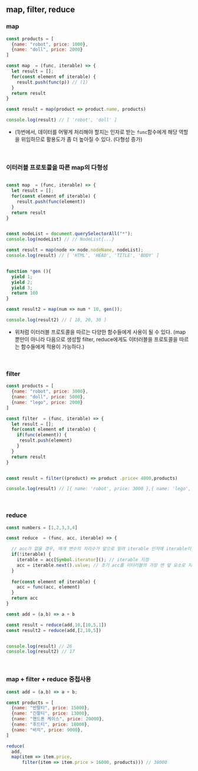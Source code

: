 ## map, filter, reduce

### map

``` javascript
const products = [
  {name: "robot", price: 1000},
  {name: "doll", price: 2000}
]

const map  = (func, iterable) => {
  let result = [];
  for(const element of iterable) {
    result.push(func(p)) // (1)
  }
  return result
}

const result = map(product => product.name, products)

console.log(result) // [ 'robot', 'doll' ]
```

- (1)번에서, 데이터를 어떻게 처리해야 할지는 인자로 받는 `func`함수에게 해당 역할을 위임하므로 활용도가 좀 더 높아질 수 있다. (다형성 증가)

<br/>

### 이터러블 프로토콜을 따른 map의 다형성

``` javascript

const map  = (func, iterable) => {
  let result = [];
  for(const element of iterable) {
    result.push(func(element))
  }
  return result
}


const nodeList = document.querySelectorAll("*"); 
console.log(nodeList) // // NodeList{...}

const result = map(node => node.nodeName, nodeList); 
console.log(result) // [ 'HTML', 'HEAD', 'TITLE', 'BODY' ]


function *gen (){
  yield 1;
  yield 2;
  yield 3;
  return 100
}

const result2 = map(num => num * 10, gen());

console.log(result2) // [ 10, 20, 30 ]
```

- 위처럼 이터러블 프로토콜을 따르는 다양한 함수들에게 사용이 될 수 있다. (map 뿐만이 아니라 다음으로 생성할 filter, reduce에게도 이터러블을 프로토콜을 따르는 함수들에게 적용이 가능하다.)

<br/>

### filter

``` javascript
const products = [
  {name: "robot", price: 3000},
  {name: "doll", price: 5000},
  {name: "lego", price: 2000}
]

const filter  = (func, iterable) => {
  let result = [];
  for(const element of iterable) {
    if(func(element)) {
     result.push(element)
    }    
  }
  return result
}


const result = filter((product) => product .price< 4000,products)

console.log(result) // [{ name: 'robot', price: 3000 },{ name: 'lego', price: 2000 }]
```

<br/>

### reduce

``` javascript
const numbers = [1,2,3,3,4]

const reduce  = (func, acc, iterable) => {

  // acc가 없을 경우, 매개 변수의 자리수가 앞으로 밀려 iterable 인자에 iterable이  없는 상태가 되므로 아래와 같은 조건식 성립 가능
  if(!iterable) {
    iterable = acc[Symbol.iterator](); // iterable 지정
    acc = iterable.next().value; // 초기 acc를 이터러블의 가장 맨 앞 요소로 지정, next() 실행을 통해 아래 for of 문에서의 순회는 두번째 요소부터 시작됨
  }
  
  for(const element of iterable) {
    acc = func(acc, element)   
  }
  return acc
}

const add = (a,b) => a + b

const result = reduce(add,10,[10,5,1])
const result2 = reduce(add,[2,10,5])


console.log(result) // 26
console.log(result2) // 17
```

<br/>

### map + filter + reduce 중첩사용

``` javascript
const add = (a,b) => a + b;

const products = [
  {name: "반팔티", price: 15000},
  {name: "긴팔티", price: 13000},
  {name: "핸드폰 케이스", price: 20000},
  {name: "후드티", price: 18000},
  {name: "바지", price: 9000},
]

reduce(
  add, 
  map(item => item.price, 
      filter(item => item.price > 16000, products))) // 38000
```
